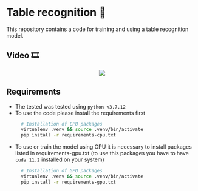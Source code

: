 Table recognition 🧠
====================

This repository contains a code for training and using a table recognition
model. 

Video 🎞️
--------
<p align="center">
<a href="https://youtu.be/x_FXpi2wP14"><img src="http://img.youtube.com/vi/x_FXpi2wP14/0.jpg"></a>
</p>

Requirements
------------
- The tested was tested using ```python v3.7.12```
- To use the code please install the requirements first
  ```bash
    # Installation of CPU packages
    virtualenv .venv && source .venv/bin/activate
    pip install -r requirements-cpu.txt
  ```
- To use or train the model using GPU it is necessary to install packages
  listed in requirements-gpu.txt (to use this packages you have to have 
  ```cuda 11.2``` installed on your system)
  ```bash
    # Installation of GPU packages
    virtualenv .venv && source .venv/bin/activate
    pip install -r requirements-gpu.txt
  ```
